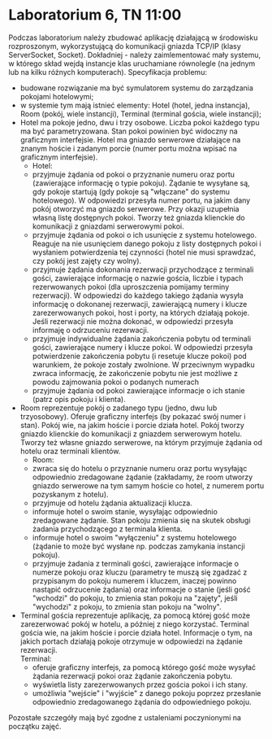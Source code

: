 # Laboratorium 6, TN 11:00

Podczas laboratorium należy zbudować aplikację działającą w środowisku rozproszonym, wykorzystującą do komunikacji gniazda TCP/IP (klasy ServerSocket, Socket). Dokładniej - należy zaimlementować mały systemu, w którego skład wejdą instancje klas uruchamiane równolegle (na jednym lub na kilku różnych komputerach).
Specyfikacja problemu:

* budowane rozwiązanie ma być symulatorem systemu do zarządzania pokojami hotelowymi;
* w systemie tym mają istnieć elementy: Hotel (hotel, jedna instancja), Room (pokój, wiele instancji), Terminal (terminal gościa, wiele instancji);
* Hotel ma pokoje jedno, dwu i trzy osobowe. Liczba pokoi każdego typu ma być parametryzowana. Stan pokoi powinien być widoczny na graficznym interfejsie. Hotel ma gniazdo serwerowe działające na znanym hoście i zadanym porcie (numer portu można wpisać na graficznym interfejsie).
  * Hotel:
  * przyjmuje żądania od pokoi o przyznanie numeru oraz portu (zawierające informację o typie pokoju). Żądanie te wysyłane są, gdy pokoje startują (gdy pokoje są "włączane" do systemu hotelowego). W odpowiedzi przesyła numer portu, na jakim dany pokój otworzyć ma gniazdo serwerowe. Przy okazji uzupełnia własną listę dostępnych pokoi. Tworzy też gniazda klienckie do komunikacji z gniazdami serwerowymi pokoi.
  * przyjmuje żądania od pokoi o ich usunięcie z systemu hotelowego. Reaguje na nie usunięciem danego pokoju z listy dostępnych pokoi i wysłaniem potwierdzenia tej czynności (hotel nie musi sprawdzać, czy pokój jest zajęty czy wolny).
  * przyjmuje żądania dokonania rezerwacji przychodzące z terminali gości, zawierające informację o nazwie gościa, liczbie i typach rezerwowanych pokoi (dla uproszczenia pomijamy terminy rezerwacji). W odpowiedzi do każdego takiego żądania wysyła informację o dokonanej rezerwacji, zawierającą numery i klucze zarezerwowanych pokoi, host i porty, na których działają pokoje. Jeśli rezerwacji nie można dokonać, w odpowiedzi przesyła informaję o odrzuceniu rezerwacji.
  * przyjmuje indywidualne żądania zakończenia pobytu od terminali gości, zawierające numery i klucze pokoi. W odpowiedzi przesyła potwierdzenie zakończenia pobytu (i resetuje klucze pokoi) pod warunkiem, że pokoje zostały zwolnione. W przeciwnym wypadku zwraca informację, że zakończenie pobytu nie jest możliwe z powodu zajmowania pokoi o podanych numerach
  * przyjmuje żądania od pokoi zawierające informacje o ich stanie (patrz opis pokoju i klienta).
* Room reprezentuje pokój o zadanego typu (jedno, dwu lub trzyosobowy). Oferuje graficzny interfejs (by pokazać swój numer i stan). Pokój wie, na jakim hoście i porcie działa hotel. Pokój tworzy gniazdo klienckie do komunikacji z gniazdem serwerowym hotelu. Tworzy też własne gniazdo serwerowe, na którym przyjmuje żądania od hotelu oraz terminali klientów.
  * Room:
  * zwraca się do hotelu o przyznanie numeru oraz portu wysyłając odpowiednio zredagowane żądanie (zakładamy, że room utworzy gniazdo serwerowe na tym samym hoście co hotel, z numerem portu pozyskanym z hotelu).
  * przyjmuje od hotelu żądania aktualizacji klucza.
  * informuje hotel o swoim stanie, wysyłając odpowiednio zredagowane żądanie. Stan pokoju zmienia się na skutek obsługi żadania przychodzącego z terminala klienta.
  * informuje hotel o swoim "wyłączeniu" z systemu hotelowego (żądanie to może być wysłane np. podczas zamykania instancji pokoju).
  * przyjmuje żadania z terminali gości, zawierające informacje o numerze pokoju oraz kluczu (parametry te muszą się zgadzać z przypisanym do pokoju numerem i kluczem, inaczej powinno nastąpić odrzucenie żądania) oraz informacje o stanie (jeśli gość "wchodzi" do pokoju, to zmienia stan pokoju na "zajęty", jeśli "wychodzi" z pokoju, to zmienia stan pokoju na "wolny".
* Terminal gościa reprezentuje aplikację, za pomocą której gość może zarezerwować pokój w hotelu, a później z niego korzystać. Terminal gościa wie, na jakim hoście i porcie działa hotel. Informacje o tym, na jakich portach działają pokoje otrzymuje w odpowiedzi na żądanie rezerwacji.\
Terminal:
  * oferuje graficzny interfejs, za pomocą którego gość może wysyłać żądania rezerwacji pokoi oraz żądanie zakończenia pobytu.
  * wyświetla listy zarezerwowanych przez gościa pokoi i ich stany.
  * umożliwia "wejście" i "wyjście" z danego pokoju poprzez przesłanie odpowiednio zredagowanego żądania do odpowiedniego pokoju.

Pozostałe szczegóły mają być zgodne z ustaleniami poczynionymi na początku zajęć. 
